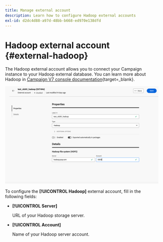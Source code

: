 ```yaml
---
title: Manage external account
description: Learn how to configure Hadoop external accounts
exl-id: d2dc4d88-a97d-48bb-b668-ed970e138dfd
---
```

# Hadoop external account {#external-hadoop}

The Hadoop external account allows you to connect your Campaign instance to your Hadoop external database. You can learn more about Hadoop in [Campaign V7 console documentation](https://experienceleague.adobe.com/en/docs/campaign-classic/using/installing-campaign-classic/accessing-external-database/configure-fda/config-databases/configure-fda-hadoop){target=_blank}.

![Screenshot showing the configuration for the Hadoop external account.](assets/external-hadoop.png)

To configure the **[!UICONTROL Hadoop]** external account, fill in the following fields:

* **[!UICONTROL Server]**

  URL of your Hadoop storage server.

* **[!UICONTROL Account]**

  Name of your Hadoop server account.
